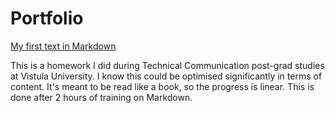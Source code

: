 <html>
<h1>Portfolio</h1>
  <body>
    <p></p>
      <p>
   <a href="Project-Woźnikowski-2022-11-27.md">My first text in Markdown</a><p>
   <p>This is a homework I did during Technical Communication post-grad studies at Vistula University.<lb>
I know this could be optimised significantly in terms of content.<lb>
It's meant to be read like a book, so the progress is linear.<lb>
This is done after 2 hours of training on Markdown.
   </p>
  </body>
</html>
